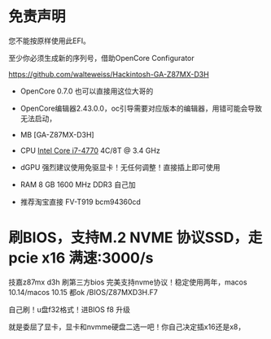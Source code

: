 # 免责声明

您不能按原样使用此EFI。

至少你必须生成新的序列号，借助OpenCore Configurator 



https://github.com/walteweiss/Hackintosh-GA-Z87MX-D3H
- OpenCore  0.7.0 也可以直接用这位大哥的
- OpenCore编辑器2.43.0.0，oc引导需要对应版本的编辑器，用错可能会导致无法启动，


- MB [GA-Z87MX-D3H]
- CPU [Intel Core i7-4770](https://ark.intel.com/content/www/us/en/ark/products/75122/intel-core-i7-4770-processor-8m-cache-up-to-3-90-ghz.html) 4C/8T @ 3.4 GHz
- dGPU 强烈建议使用免驱显卡！无任何调整！直接插上即可使用
- RAM 8 GB 1600 MHz DDR3 自己加
- 推荐淘宝直接 FV-T919 bcm94360cd

# 刷BIOS，支持M.2 NVME 协议SSD，走pcie x16 满速:3000/s

技嘉z87mx d3h 刷第三方bios 完美支持nvme协议！稳定使用两年，macos 10.14/macos 10.15 都ok
/BIOS/Z87MXD3H.F7

自己刷！u盘f32格式！进BIOS f8 升级

就是委屈了显卡，显卡和nvmme硬盘二选一吧！你自己决定插x16还是x8，

